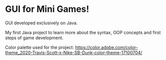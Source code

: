 # GUI for Mini Games!
GUI developed exclusively on Java.

My first Java project to learn more about the syntax, OOP concepts and first steps of game development.

Color palette used for the project: https://color.adobe.com/color-theme_2020-Travis-Scott-x-Nike-SB-Dunk-color-theme-17100704/

